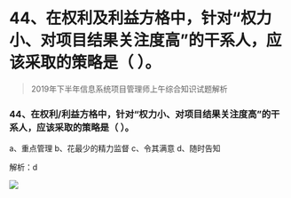 # 44、在权利及利益方格中，针对“权力小、对项目结果关注度高”的干系人，应该采取的策略是（ ）。

> 2019年下半年信息系统项目管理师上午综合知识试题解析


### 44、在权利/利益方格中，针对“权力小、对项目结果关注度高”的干系人，应该采取的策略是（ ）。
a、重点管理
b、花最少的精力监督
c、令其满意
d、随时告知

解析：d

![](http://pic.cnitpm.com/upload/img2013/2020-03-03/13d4a26cda8c4a1e859ea4813af26846.png)